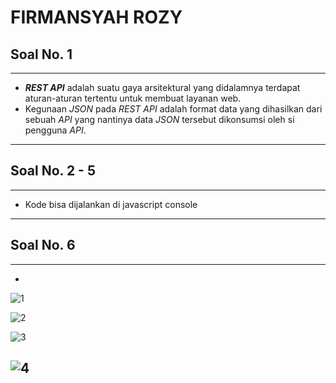 # FIRMANSYAH ROZY


## Soal No. 1
---
 - **_REST API_** adalah suatu gaya arsitektural yang didalamnya terdapat aturan-aturan tertentu untuk membuat layanan web.
 - Kegunaan _JSON_ pada _REST API_ adalah format data yang dihasilkan dari sebuah _API_ yang nantinya data _JSON_ tersebut dikonsumsi oleh si pengguna _API_.
   
---

## Soal No. 2 - 5
---
  - Kode bisa dijalankan di javascript console
---

## Soal No. 6



---

  

  - 

  ![1](6/screenshoot/1.png)

  

  ![2](6/screenshoot/2.png)

  
  
  ![3](6/screenshoot/3.png)
  
  
  
  ![4](6/screenshoot/4.png)
---

  
        
